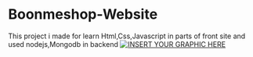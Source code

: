# Boonmeshop-Website
This project i made for learn Html,Css,Javascript in parts of front site and used nodejs,Mongodb in backend
[![INSERT YOUR GRAPHIC HERE](http://i.imgur.com/dt8AUb6.png)]()
